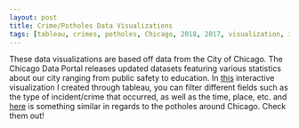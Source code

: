 ```yaml
---
layout: post
title: Crime/Potholes Data Visualizations
tags: [tableau, crimes, potholes, Chicago, 2018, 2017, visualization, interactive]
---
```


These data visualizations are based off data from the City of Chicago. The Chicago Data Portal releases updated datasets featuring various statistics about our city ranging from public safety to education. In [this](https://www.shahbazsyed.com/crimes) interactive visualization I created through tableau, you can filter different fields such as the type of incident/crime that occurred, as well as the time, place, etc. and [here](https://www.shahbazsyed.com/potholes) is something similar in regards to the potholes around Chicago. Check them out!
